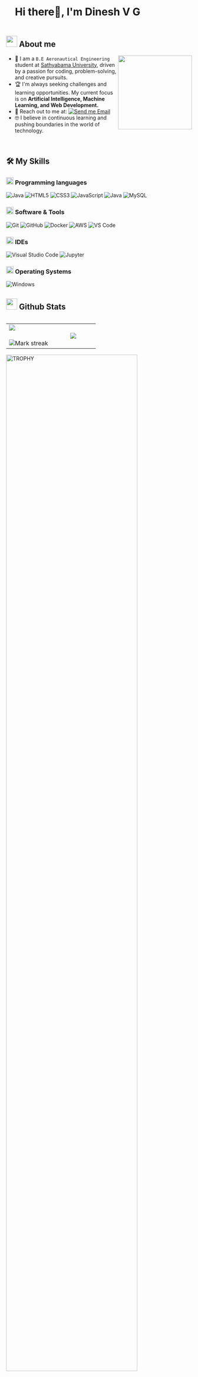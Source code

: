 <!--h1 without bottom border-->
 
<div id="user-content-toc">
<ul align="left">
<summary><h1 style="display: inline-block">Hi there👋, I'm Dinesh V G</h1></summary>
</ul>
</div>
 
 
<!--About Me-->
 
## <picture><img src = "https://user-images.githubusercontent.com/74038190/213866269-5d00981c-7c98-46d7-8a8e-16f462f15227.gif" width = 30px></picture> About me
 
<picture> <img align="right" src="https://raw.githubusercontent.com/7oSkaaa/7oSkaaa/main/Images/about_me.gif" width = 200px></picture>
 
- :school: I am a `B.E Aeronautical Engineering` student at [Sathyabama University](https://www.sathyabama.ac.in/), driven by a passion for coding, problem-solving, and creative pursuits.
- :trophy: I'm always seeking challenges and learning opportunities. My current focus is on **Artificial Intelligence, Machine Learning, and Web Development.** 
- :email: Reach out to me at: [![Send me Email](https://img.shields.io/static/v1?label=email&message=satdinu08@gmail.com&color=EA4335&style=flat-square)](mailto:satdinu08@gmail.com)
- :nerd_face: I believe in continuous learning and pushing boundaries in the world of technology.
 
<br>
 
## 🛠️ My Skills
 
### <picture> <img src = "https://github.com/7oSkaaa/7oSkaaa/blob/main/Images/Programming_Languages.gif?raw=true" width = 20px>  </picture> Programming languages
 
![Java](https://img.shields.io/badge/Java-ED8B00?style=flat-square&logo=java&logoColor=white)
![HTML5](https://img.shields.io/badge/HTML-E34F26?style=flat-square&logo=HTML5&logoColor=white)
![CSS3](https://img.shields.io/badge/CSS-1572B6?style=flat-square&logo=CSS3&logoColor=white)
![JavaScript](https://img.shields.io/badge/JavaScript-F7DF1E?style=flat-square&logo=JavaScript&logoColor=white)
![Java](https://img.shields.io/badge/Java-ED8B00?style=flat-square&logo=java&logoColor=white)
![MySQL](https://img.shields.io/badge/MySQL-4479A1?style=flat-square&logo=MySQL&logoColor=white)
 
### <picture> <img src = "https://github.com/7oSkaaa/7oSkaaa/blob/main/Images/Software_Tools.gif?raw=true" width = 20px>  </picture> Software & Tools
 
![Git](https://img.shields.io/badge/Git-F05032?style=flat-square&logo=Git&logoColor=white)
![GitHub](https://img.shields.io/badge/GitHub-181717?style=flat-square&logo=GitHub&logoColor=white)
![Docker](https://img.shields.io/badge/Docker-2496ED?style=flat-square&logo=docker&logoColor=white)
![AWS](https://img.shields.io/badge/Amazon%20AWS-232F3E?style=flat-square&logo=amazonaws&logoColor=fff)
![VS Code](https://img.shields.io/badge/VS%20Code-007ACC?style=flat-square&logo=Visual-Studio-Code&logoColor=white)
 
### <picture> <img src = "https://github.com/7oSkaaa/7oSkaaa/blob/main/Images/IDEs.gif?raw=true" width = 20px>  </picture> IDEs
 
![Visual Studio Code](https://img.shields.io/badge/Visual_Studio_Code-007ACC?style=flat-square&logo=Visual-Studio-Code&logoColor=white)
![Jupyter](https://img.shields.io/badge/Jupyter-F37626?style=flat-square&logo=Jupyter&logoColor=white)
 
### <picture> <img src = "https://github.com/7oSkaaa/7oSkaaa/blob/main/Images/OS.gif?raw=true" width = 20px>  </picture> Operating Systems
 
![Windows](https://img.shields.io/badge/Windows-0078D6?style=flat-square&logo=Windows&logoColor=white)
 
## <picture> <img src = "https://github.com/7oSkaaa/7oSkaaa/blob/main/Images/Statistics.gif?raw=true" width = 30px>  </picture> Github Stats
 
<!--- stats & Trophy (start) -->
 
<p align="left">
<!--- stats (start) -->
<table align="left">
<tr border="none">
<td width="50%" align="center">
<img  align="left"  src="https://github-readme-stats.vercel.app/api?username=Prasanna23349&theme=dark&show_icons=true&count_private=true" />
<br></br>
<img  title="🔥 Get streak stats for your profile at git.io/streak-stats" alt="Mark streak" src="https://github-readme-streak-stats.herokuapp.com/?user=Prasanna23349&theme=dark&hide_border=false" /> 
</td>
 
 
<td width="50%" align="center">
 
  <img  align="center"  src="https://github-readme-stats.anuraghazra1.vercel.app/api/top-langs/?username=Prasanna23349&theme=dark&hide_border=false&no-bg=true&no-frame=true&langs_count=7"/>
 
  </td>
</tr>
</table>
<!--- stats (end) -->
 
<!--- trophy (start) -->
 
<div align=left>
<a href="https://github.com/ryo-ma/github-profile-trophy" title="Go to Source">
<img align="center" width=84% src="https://github-profile-trophy.vercel.app/?username=Prasanna23349&theme=radical&row=1&column=7&margin-h=15&margin-w=5&no-bg=true" alt="TROPHY" />
</a>
</div>
 
<!--- trophy (start) -->
</p>        
<!--- stats (end) -->
 
<br>
 
<!--profile visit count-->
 
<div align="center">
 
 
[![](https://visitcount.itsvg.in/api?id=Prasanna23349&label=Profile%20Views&color=1&pretty=false)](https://visitcount.itsvg.in)
 
</div>
 
 
 
##  🤝 Connect with me
 
I'm always excited to connect with fellow developers and explore new opportunities! Feel free to reach out via:
 
* **Email:** satdinu08@gmail.com
* **GitHub:** [https://github.com/Satdinu03](https://github.com/Satdinu03)
